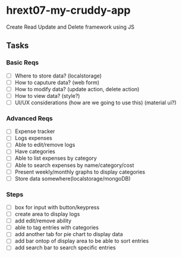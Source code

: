 # hrext07-my-cruddy-app
Create Read Update and Delete framework using JS


## Tasks

### Basic Reqs
- [ ] Where to store data? (localstorage)
- [ ] How to caputure data? (web form)
- [ ] How to modify data? (update action, delete action)
- [ ] How to view data? (style?)
- [ ] UI/UX considerations (how are we going to use this) (material ui?)

### Advanced Reqs
- [ ] Expense tracker
- [ ] Logs expenses
- [ ] Able to edit/remove logs
- [ ] Have categories
- [ ] Able to list expenses by category
- [ ] Able to search expenses by name/category/cost
- [ ] Present weekly/monthly graphs to display categories
- [ ] Store data somewhere(localstorage/mongoDB)

### Steps
- [ ] box for input with button/keypress
- [ ] create area to display logs
- [ ] add edit/remove ability
- [ ] able to tag entries with categories
- [ ] add another tab for pie chart to display data
- [ ] add bar ontop of display area to be able to sort entries
- [ ] add search bar to search specific entries